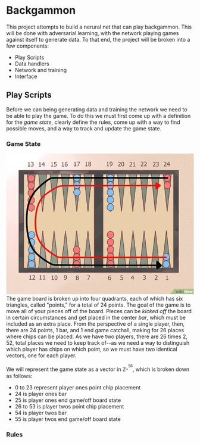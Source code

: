 # Backgammon
This project attempts to build a nerural net that can play backgammon. This will be done with adversarial learning, with the network playing games against itself to generate data. To that end, the project will be broken into a few components:

- Play Scripts
- Data handlers
- Network and training
- Interface

## Play Scripts
Before we can being generating data and training the network we need to be able to play the game. To do this we must first come up with a definition for the *game state*, clearly define the rules, come up with a way to find possible moves, and a way to track and update the game state. 

### Game State
![board](/images/board_setup.jpg)
The game board is broken up into four quadrants, each of which has six triangles, called "points," for a total of 24 points. The goal of the game is to move all of your pieces off of the board. Pieces can be *kicked off* the board in certain circumstances and get placed in the center *bar*, which must be included as an extra place. From the perspective of a single player, then, there are 24 points, 1 bar, and 1 end game catchall, making for 26 places where chips can be placed. As we have two players, there are 26 times 2, 52, total places we need to keep track of--as we need a way to distinguish which player has chips on which point, so we must have two identical vectors, one for each player. 

We will represent the game state as a vector in $\mathbb{Z}^_+^{56}$, which is broken down as follows:

- 0 to 23 represent player ones point chip placement
- 24 is player ones bar
- 25 is player ones end game/off board state
- 26 to 53 is player twos point chip placement
- 54 is player twos bar
- 55 is player twos end game/off board state

### Rules

